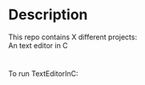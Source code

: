 # Description
This repo contains X different projects:<br/>
An text editor in C
#
To run TextEditorInC:
